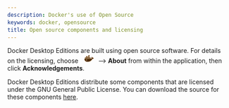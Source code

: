 ```yaml
---
description: Docker's use of Open Source
keywords: docker, opensource
title: Open source components and licensing
---
```


Docker Desktop Editions are built using open source software. For
details on the licensing, choose <img src="../images/whale-x.png">
-->&nbsp;**About** from within the application, then click **Acknowledgements**.

Docker Desktop Editions distribute some components that are licensed under the
GNU General Public License. You can download the source for these components
[here](https://download.docker.com/opensource/License.tar.gz).
